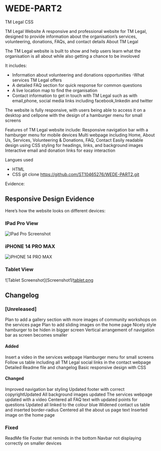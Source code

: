 # WEDE-PART2
TM Legal CSS 

TM Legal Website
A responsive and professional website for TM Legal, designed to provide information about the organisation’s services, volunteering, donations, FAQs, and contact details
About TM Legal

The TM Legal website is built to show and help users learn what the organisation is all about while also getting a chance to be  involoved

It includes:
- Information about volunteering and donations opportunities
-What services TM Legal offers
- A detailed FAQ section for quick response for common questions 
- A live location map to find the organisation
- Contact information to get in touch with TM Legal such as with email,phone, social media links including facebook,linkedin and twitter

The website is fully responsive, with users being able to access it on a desktop and cellpone with the design of a hamburger menu for small screens

Features of TM Legal website include:
Responsive navigation bar with a hamburger menu for mobile devices
Multi webpage including Home, About Us, Services, Volunteering & Donations, FAQ, Contact
Easily readable design using CSS styling for headings, links, and background images
Interactive email and donation links for easy interaction
  
Langues used
- HTML
- CSS
git clone https://github.com/ST10465276/WEDE-PART2.git

Evidence:
## Responsive Design Evidence
Here’s how the website looks on different devices:
### IPad Pro View
![ IPad Pro Screenshot](Screenshot3/https://advtechonline-my.sharepoint.com/:i:/r/personal/st10465276_rcconnect_edu_za/Documents/Desktop/TM%20Legal/Screenshot3.png?csf=1&web=1&e=tfGrOt)
### iPHONE 14 PRO MAX
![ iPHONE 14 PRO MAX](Screenshot2/https://advtechonline-my.sharepoint.com/:i:/r/personal/st10465276_rcconnect_edu_za/Documents/Desktop/TM%20Legal/Screenshot2.png?csf=1&web=1&e=B2yIbE)
### Tablet View
![Tablet Screenshot](Screenshot1/[tablet.png](https://advtechonline-my.sharepoint.com/:i:/r/personal/st10465276_rcconnect_edu_za/Documents/Desktop/TM%20Legal/Screenshot1.png?csf=1&web=1&e=HSPxw5)


## Changelog
### [Unreleased]
Plan to add a gallery section with more images of community workshops on the services page
Plan to add sliding images on the home page
Nicely style hamburger to be hiden in bigger screen 
Vertical arrangement of navigation bar as screen becomes smaller
#### Added
Insert a video in the services webpage
Hamburger menu for small screens  
Follow us table including all TM Legal social links in the contact webpage
Detailed Readme file and changelog
Basic responsive design with CSS 
#### Changed 
Improved navigation bar styling 
Updated footer with correct copyrightUpdated
All background images updated
The services webpage updated with a video 
Centered all FAQ text with updated points for questions 
Updated all linked to the colour blue
Widened contact us table and inserted border-radius
Centered all the about us page text
Inserted image on the home page
### Fixed
ReadMe file
Footer that reminds in the bottom
Navbar not displaying correctly on smaller devices

